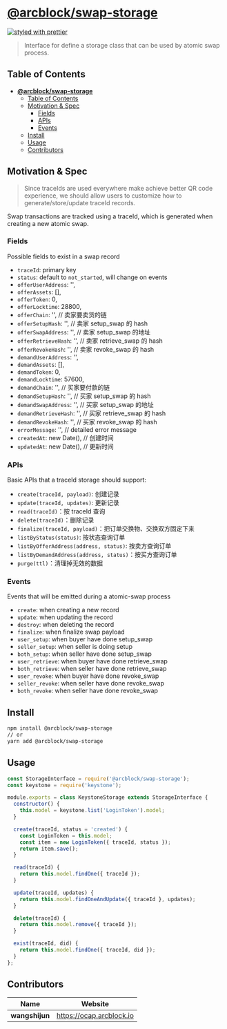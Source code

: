 # [**@arcblock/swap-storage**](https://github.com/arcblock/forge-js)

[![styled with prettier](https://img.shields.io/badge/styled_with-prettier-ff69b4.svg)](https://github.com/prettier/prettier)

> Interface for define a storage class that can be used by atomic swap process.

## Table of Contents

- [**@arcblock/swap-storage**](#arcblockswap-storage)
  - [Table of Contents](#table-of-contents)
  - [Motivation & Spec](#motivation--spec)
    - [Fields](#fields)
    - [APIs](#apis)
    - [Events](#events)
  - [Install](#install)
  - [Usage](#usage)
  - [Contributors](#contributors)

## Motivation & Spec

> Since traceIds are used everywhere make achieve better QR code experience, we should allow users to customize how to generate/store/update traceId records.

Swap transactions are tracked using a traceId, which is generated when creating a new atomic swap.

### Fields

Possible fields to exist in a swap record

- `traceId`: primary key
- `status`: default to `not_started`, will change on events
- `offerUserAddress`: '',
- `offerAssets`: \[],
- `offerToken`: 0,
- `offerLocktime`: 28800,
- `offerChain`: '', // 卖家要卖货的链
- `offerSetupHash`: '', // 卖家 setup_swap 的 hash
- `offerSwapAddress`: '', // 卖家 setup_swap 的地址
- `offerRetrieveHash`: '', // 卖家 retrieve_swap 的 hash
- `offerRevokeHash`: '', // 卖家 revoke_swap 的 hash
- `demandUserAddress`: '',
- `demandAssets`: \[],
- `demandToken`: 0,
- `demandLocktime`: 57600,
- `demandChain`: '', // 买家要付款的链
- `demandSetupHash`: '', // 买家 setup_swap 的 hash
- `demandSwapAddress`: '', // 买家 setup_swap 的地址
- `demandRetrieveHash`: '', // 买家 retrieve_swap 的 hash
- `demandRevokeHash`: '', // 买家 revoke_swap 的 hash
- `errorMessage`: '', // detailed error message
- `createdAt`: new Date(), // 创建时间
- `updatedAt`: new Date(), // 更新时间

### APIs

Basic APIs that a traceId storage should support:

- `create(traceId, payload)`: 创建记录
- `update(traceId, updates)`: 更新记录
- `read(traceId)`：按 traceId 查询
- `delete(traceId)`：删除记录
- `finalize(traceId, payload)`：把订单交换物、交换双方固定下来
- `listByStatus(status)`: 按状态查询订单
- `listByOfferAddress(address, status)`: 按卖方查询订单
- `listByDemandAddress(address, status)`：按买方查询订单
- `purge(ttl)`：清理掉无效的数据

### Events

Events that will be emitted during a atomic-swap process

- `create`: when creating a new record
- `update`: when updating the record
- `destroy`: when deleting the record
- `finalize`: when finalize swap payload
- `user_setup`: when buyer have done setup_swap
- `seller_setup`: when seller is doing setup
- `both_setup`: when seller have done setup_swap
- `user_retrieve`: when buyer have done retrieve_swap
- `both_retrieve`: when seller have done retrieve_swap
- `user_revoke`: when buyer have done revoke_swap
- `seller_revoke`: when seller have done revoke_swap
- `both_revoke`: when seller have done revoke_swap

## Install

```sh
npm install @arcblock/swap-storage
// or
yarn add @arcblock/swap-storage
```

## Usage

```js
const StorageInterface = require('@arcblock/swap-storage');
const keystone = require('keystone');

module.exports = class KeystoneStorage extends StorageInterface {
  constructor() {
    this.model = keystone.list('LoginToken').model;
  }

  create(traceId, status = 'created') {
    const LoginToken = this.model;
    const item = new LoginToken({ traceId, status });
    return item.save();
  }

  read(traceId) {
    return this.model.findOne({ traceId });
  }

  update(traceId, updates) {
    return this.model.findOneAndUpdate({ traceId }, updates);
  }

  delete(traceId) {
    return this.model.remove({ traceId });
  }

  exist(traceId, did) {
    return this.model.findOne({ traceId, did });
  }
};
```

## Contributors

| Name           | Website                    |
| -------------- | -------------------------- |
| **wangshijun** | <https://ocap.arcblock.io> |
